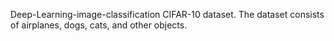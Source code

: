 Deep-Learning-image-classification
CIFAR-10 dataset. The dataset consists of airplanes, dogs, cats, and other objects. 
